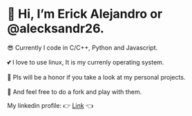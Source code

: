 # 👋 Hi, I’m Erick Alejandro or @alecksandr26.
:sunglasses: Currently I code in C/C++, Python and Javascript. <br /><br />
:two_hearts: I love to use linux, It is my currenly operating system. <br /><br />
:raised_hands: Pls will be a honor if you take a look at my personal projects. <br /><br />
:runner: And feel free to do a fork and play with them. <br />

My linkedin profile: :point_right: [Link](https://www.linkedin.com/in/erick-alejandro-carrillo-lopez-988112219/) :point_left:


<!---
alecksandr26/alecksandr26 is a ✨ special ✨ repository because its `README.md` (this file) appears on your GitHub profile.
You can click the Preview link to take a look at your changes.
--->
